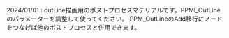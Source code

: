 2024/01/01 : 
outLine描画用のポストプロセスマテリアルです。PPMI_OutLineのパラメーターを調整して使ってください。
PPM_OutLineのAdd移行にノードをつなげば他のポストプロセスと併用できます。

